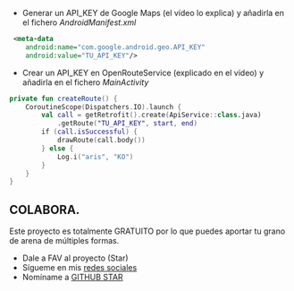 

- Generar un API_KEY de Google Maps (el vídeo lo explica) y añadirla en el fichero *AndroidManifest.xml* 

```xml
 <meta-data
    android:name="com.google.android.geo.API_KEY"
    android:value="TU_API_KEY"/>
```

- Crear un API_KEY en OpenRouteService (explicado en el vídeo) y añadirla en el fichero *MainActivity*

```kotlin
private fun createRoute() {
    CoroutineScope(Dispatchers.IO).launch {
        val call = getRetrofit().create(ApiService::class.java)
            .getRoute("TU_API_KEY", start, end)
        if (call.isSuccessful) {
            drawRoute(call.body())
        } else {
            Log.i("aris", "KO")
        }
    }
}
```

## COLABORA.

Este proyecto es totalmente GRATUITO por lo que puedes aportar tu grano de arena de múltiples formas.

- Dale a FAV al proyecto (Star)
- Sígueme en mis [redes sociales](https://aristi.dev)
- Nomíname a [GITHUB STAR](https://stars.github.com/nominate/)
